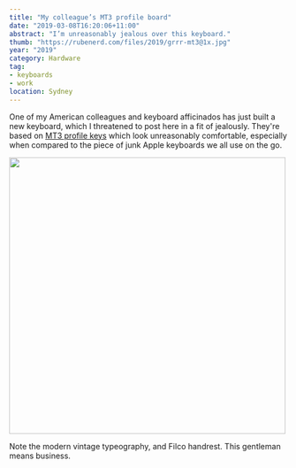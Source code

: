 ```yaml
---
title: "My colleague’s MT3 profile board"
date: "2019-03-08T16:20:06+11:00"
abstract: "I’m unreasonably jealous over this keyboard."
thumb: "https://rubenerd.com/files/2019/grrr-mt3@1x.jpg"
year: "2019"
category: Hardware
tag:
- keyboards
- work
location: Sydney
---
```

One of my American colleagues and keyboard afficinados has just built a new keyboard, which I threatened to post here in a fit of jealously. They're based on [MT3 profile keys] which look unreasonably comfortable, especially when compared to the piece of junk Apple keyboards we all use on the go.

<p><img src="https://rubenerd.com/files/2019/grrr-mt3@1x.jpg" srcset="https://rubenerd.com/files/2019/grrr-mt3@1x.jpg 1x, https://rubenerd.com/files/2019/grrr-mt3@2x.jpg 2x" alt="" style="width:500px" /></p>

Note the modern vintage typeography, and Filco handrest. This gentleman means business.

[MT3 profile keys]: https://matt3o.com/about-mt3-profile-and-devtty-set/

